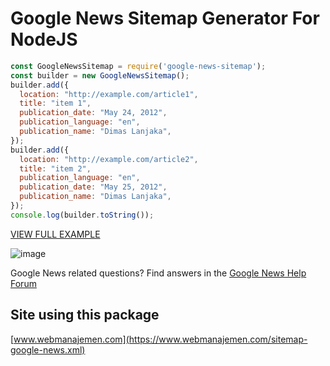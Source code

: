# Google News Sitemap Generator For NodeJS

```js
const GoogleNewsSitemap = require('google-news-sitemap');
const builder = new GoogleNewsSitemap();
builder.add({
  location: "http://example.com/article1",
  title: "item 1",
  publication_date: "May 24, 2012",
  publication_language: "en",
  publication_name: "Dimas Lanjaka",
});
builder.add({
  location: "http://example.com/article2",
  title: "item 2",
  publication_language: "en",
  publication_date: "May 25, 2012",
  publication_name: "Dimas Lanjaka",
});
console.log(builder.toString());
```

[VIEW FULL EXAMPLE](https://github.com/dimaslanjaka/google-news-sitemap/blob/master/tests/index.js)

![image](https://user-images.githubusercontent.com/12471057/174967928-b5841ef9-4e6a-4acb-9b45-1c42a6a21967.png)

Google News related questions? Find answers in the [Google News Help Forum](http://www.google.com/support/forum/p/news?hl=en)

## Site using this package
[www.webmanajemen.com](https://www.webmanajemen.com/sitemap-google-news.xml)
